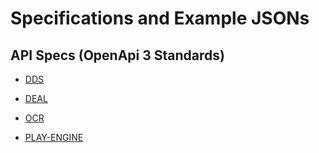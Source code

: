 # Specifications and Example JSONs


## API Specs (OpenApi 3 Standards)


* [DDS](https://online-bridge-hackathon.github.io/data-formats/docs/dds/ "DDS API")

* [DEAL](https://online-bridge-hackathon.github.io/data-formats/docs/deal/ "DEAL API")

* [OCR](https://online-bridge-hackathon.github.io/data-formats/docs/ocr/ "OCR API")

* [PLAY-ENGINE](https://online-bridge-hackathon.github.io/data-formats/docs/play-engine/ "PLAY ENGINE API")
